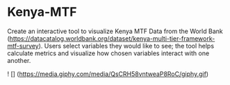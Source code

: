 # Kenya-MTF

Create an interactive tool to visualize Kenya MTF Data from the World Bank (https://datacatalog.worldbank.org/dataset/kenya-multi-tier-framework-mtf-survey).
Users select variables they would like to see; the tool helps calculate metrics and visualize how chosen variables interact with one another.

! [] (https://media.giphy.com/media/QsCRH58vntweaP8RoC/giphy.gif)
